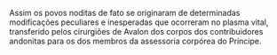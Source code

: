 ﻿Assim os povos noditas de fato se originaram de determinadas modificações peculiares e inesperadas que ocorreram no plasma vital,  transferido pelos cirurgiões de Avalon dos corpos dos contribuidores andonitas para os dos membros da assessoria corpórea do Príncipe.